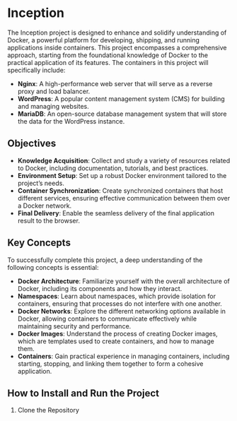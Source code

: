 <h1>Inception</h1>
<p>
    The Inception project is designed to enhance and solidify understanding of Docker, a powerful platform for developing, shipping, and running applications inside containers. This project encompasses a comprehensive approach, starting from the foundational knowledge of Docker to the practical application of its features. The containers in this project will specifically include:
</p>
<ul>
    <li><strong>Nginx</strong>: A high-performance web server that will serve as a reverse proxy and load balancer.</li>
    <li><strong>WordPress</strong>: A popular content management system (CMS) for building and managing websites.</li>
    <li><strong>MariaDB</strong>: An open-source database management system that will store the data for the WordPress instance.</li>
</ul>

<h2>Objectives</h2>
<ul>
    <li><strong>Knowledge Acquisition</strong>: Collect and study a variety of resources related to Docker, including documentation, tutorials, and best practices.</li>
    <li><strong>Environment Setup</strong>: Set up a robust Docker environment tailored to the project’s needs.</li>
    <li><strong>Container Synchronization</strong>: Create synchronized containers that host different services, ensuring effective communication between them over a Docker network.</li>
    <li><strong>Final Delivery</strong>: Enable the seamless delivery of the final application result to the browser.</li>
</ul>

<h2>Key Concepts</h2>
<p>To successfully complete this project, a deep understanding of the following concepts is essential:</p>
<ul>
    <li><strong>Docker Architecture</strong>: Familiarize yourself with the overall architecture of Docker, including its components and how they interact.</li>
    <li><strong>Namespaces</strong>: Learn about namespaces, which provide isolation for containers, ensuring that processes do not interfere with one another.</li>
    <li><strong>Docker Networks</strong>: Explore the different networking options available in Docker, allowing containers to communicate effectively while maintaining security and performance.</li>
    <li><strong>Docker Images</strong>: Understand the process of creating Docker images, which are templates used to create containers, and how to manage them.</li>
    <li><strong>Containers</strong>: Gain practical experience in managing containers, including starting, stopping, and linking them together to form a cohesive application.</li>
</ul>
<h2>How to Install and Run the Project</h2>
<ol>
    <li>Clone the Repository</li>
</ol>